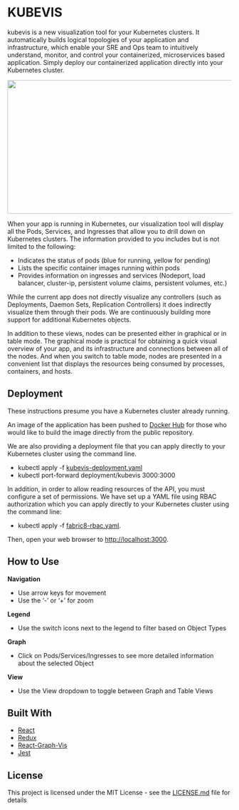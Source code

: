# KUBEVIS

kubevis is a new visualization tool for your Kubernetes clusters. It automatically builds logical topologies of your application and infrastructure, which enable your SRE and Ops team to intuitively understand, monitor, and control your containerized, microservices based application. Simply deploy our containerized application directly into your Kubernetes cluster. 

<img src="https://github.com/Mario-F/kubevis/blob/master/kubevis-preview.gif" width="600" height="300" />

When your app is running in Kubernetes, our visualization tool will display all the Pods, Services, and Ingresses that allow you to drill down on Kubernetes clusters. The information provided to you includes but is not limited to the following:

* Indicates the status of pods (blue for running, yellow for pending)
* Lists the specific container images running within pods
* Provides information on ingresses and services (Nodeport, load balancer, cluster-ip, persistent volume claims, persistent volumes, etc.)

While the current app does not directly visualize any controllers (such as Deployments, Daemon Sets, Replication Controllers) it does indirectly visualize them through their pods. We are continuously building more support for additional Kubernetes objects.

In addition to these views, nodes can be presented either in graphical or in table mode. The graphical mode is practical for obtaining a quick visual overview of your app, and its infrastructure and connections between all of the nodes. And when you switch to table mode, nodes are presented in a convenient list that displays the resources being consumed by processes, containers, and hosts.

## Deployment

These instructions presume you have a Kubernetes cluster already running. 

An image of the application has been pushed to [Docker Hub](https://hub.docker.com/r/elliotxkim/kubevis/tags/) for those who would like to build the image directly from the public repository. 

We are also providing a deployment file that you can apply directly to your Kubernetes cluster using the command line. 

* kubectl apply -f [kubevis-deployment.yaml](https://raw.githubusercontent.com/Mario-F/kubevis/master/kubevis-deployment.yaml)
* kubectl port-forward deployment/kubevis 3000:3000

In addition, in order to allow reading resources of the API, you must configure a set of permissions. We have set up a YAML file using RBAC authorization which you can apply directly to your Kubernetes cluster using the command line:
* kubectl apply -f [fabric8-rbac.yaml](https://raw.githubusercontent.com/Mario-F/kubevis/master/fabric8-rbac.yaml).

Then, open your web browser to [http://localhost:3000](http://localhost:3000).


## How to Use 

**Navigation**

* Use arrow keys for movement
* Use the ‘-’ or ‘+’ for zoom

**Legend**

* Use the switch icons next to the legend to filter based on Object Types

**Graph**

* Click on Pods/Services/Ingresses to see more detailed information about the selected Object

**View**

* Use the View dropdown to toggle between Graph and Table Views

## Built With
* [React](https://github.com/facebook/react) 
* [Redux](https://github.com/reduxjs/redux) 
* [React-Graph-Vis](https://github.com/crubier/react-graph-vis)
* [Jest](https://github.com/facebook/jest/)

## License

This project is licensed under the MIT License - see the [LICENSE.md](https://github.com/Mario-F/kubevis/blob/master/LICENSE) file for details
